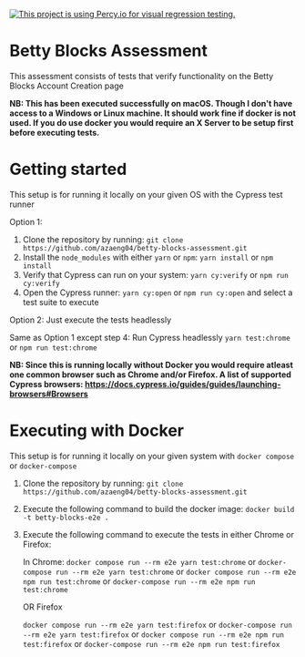 [![This project is using Percy.io for visual regression testing.](https://percy.io/static/images/percy-badge.svg)](https://percy.io/107cf4a1/betty-blocks-assessment)
# Betty Blocks Assessment

This assessment consists of tests that verify functionality on the Betty Blocks Account Creation page

**NB: This has been executed successfully on macOS. Though I don't have access to a Windows or Linux machine. It should work fine if docker is not used. If you do use docker you would require an X Server to be setup first before executing tests.**

# Getting started

This setup is for running it locally on your given OS with the Cypress test runner

Option 1:

1.  Clone the repository by running: `git clone https://github.com/azaeng04/betty-blocks-assessment.git`
2.  Install the `node_modules` with either `yarn` or `npm`: `yarn install` or `npm install`
3.  Verify that Cypress can run on your system: `yarn cy:verify` or
    `npm run cy:verify`
4.  Open the Cypress runner: `yarn cy:open` or `npm run cy:open` and select a test suite to execute

Option 2: Just execute the tests headlessly

Same as Option 1 except step 4: Run Cypress headlessly `yarn test:chrome` or `npm run test:chrome`

**NB: Since this is running locally without Docker you would require atleast one common browser such as Chrome and/or Firefox. A list of supported Cypress browsers: https://docs.cypress.io/guides/guides/launching-browsers#Browsers**

# Executing with Docker

This setup is for running it locally on your given system with `docker compose` or `docker-compose`

1. Clone the repository by running: `git clone https://github.com/azaeng04/betty-blocks-assessment.git`
2. Execute the following command to build the docker image: `docker build -t betty-blocks-e2e .`
3. Execute the following command to execute the tests in either Chrome or Firefox:

   In Chrome:
   `docker compose run --rm e2e yarn test:chrome` or
   `docker-compose run --rm e2e yarn test:chrome` or
   `docker compose run --rm e2e npm run test:chrome` or
   `docker-compose run --rm e2e npm run test:chrome`

   OR Firefox

   `docker compose run --rm e2e yarn test:firefox` or
   `docker-compose run --rm e2e yarn test:firefox` or
   `docker compose run --rm e2e npm run test:firefox` or
   `docker-compose run --rm e2e npm run test:firefox`
